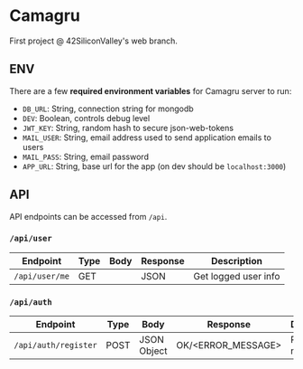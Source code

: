 # Camagru

First project @ 42SiliconValley's web branch.

## ENV

There are a few **required environment variables** for Camagru server to run:
- `DB_URL`: String, connection string for mongodb
- `DEV`: Boolean, controls debug level
- `JWT_KEY`: String, random hash to secure json-web-tokens
- `MAIL_USER`: String, email address used to send application emails to users
- `MAIL_PASS`: String, email password
- `APP_URL`: String, base url for the app (on dev should be `localhost:3000`)

## API

API endpoints can be accessed from `/api`.

### `/api/user`

| Endpoint | Type | Body | Response | Description |
| -------- | ---- | ---- | -------- | ----------- |
| `/api/user/me` | GET | | JSON     | Get logged user info |

### `/api/auth`

| Endpoint | Type | Body | Response | Description |
| -------- | ---- | ---- | -------- | ----------- |
| `/api/auth/register` | POST | JSON Object | OK/\<ERROR_MESSAGE> | Register a new user |

